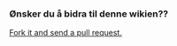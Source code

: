 ### Ønsker du å bidra til denne wikien??

[Fork it and send a pull request.](https://github.com/kodeklubben/oppgaver-wiki)
